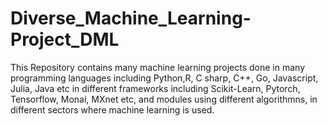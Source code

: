 # Diverse_Machine_Learning-Project_DML
This Repository contains many machine learning projects done in many programming languages including Python,R, C sharp, C++, Go, Javascript, Julia, Java etc in different frameworks including Scikit-Learn, Pytorch, Tensorflow, Monai, MXnet etc,  and modules using different algorithmns, in different sectors where machine learning is used.
